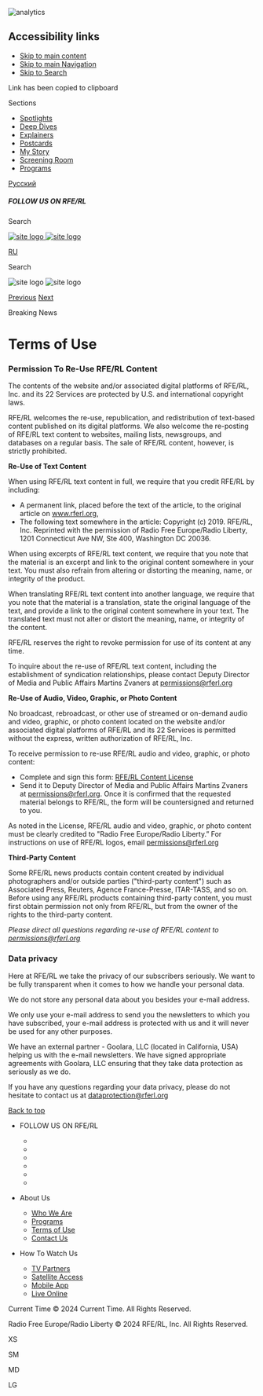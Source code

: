 ![analytics](https://ssc.currenttime.tv/b/ss/bbgprod,bbgentityrferl/1/G.4--NS/729706733?pageName=rfe-voa%3acten%3aw%3asection%20index%3aterms%20of%20use&c6=terms%20of%20use&v36=8.34.0.0.344&v6=D=c6&g=https%3a%2f%2fen.currenttime.tvterms-of-use&c1=D=g&v1=D=g&events=event1&c16=current%20time%20english&v16=D=c16&c5=terms-of-use2&v5=D=c5&ch=terms%20of%20use&c15=english&v15=D=c15&c4=index&v4=D=c4&v20=no&c17=web&v17=D=c17&mcorgid=518abc7455e462b97f000101%40adobeorg&server=en.currenttime.tv&pageType=D=c4&ns=bbg&v29=D=server&v25=rfe&v30=505&v105=D=User-Agent )

Accessibility links
-------------------

* [Skip to main content](#content)
* [Skip to main Navigation](#navigation)
* [Skip to Search](#txtHeaderSearch)

Link has been copied to clipboard

 Sections

* [Spotlights](https://en.currenttime.tv/spotlights "Spotlights")
* [Deep Dives](https://en.currenttime.tv/deepdives "Deep Dives")
* [Explainers](https://en.currenttime.tv/explainers "Explainers")
* [Postcards](https://en.currenttime.tv/postcards "Postcards")
* [My Story](https://en.currenttime.tv/mystory "My Story")
* [Screening Room](https://en.currenttime.tv/screening-room "Screening Room")
* [Programs](https://en.currenttime.tv/ct-programs "Programs")

[Русский](https://www.currenttime.tv/)

##### FOLLOW US ON RFE/RL

[](https://facebook.com/rferl "Follow us on Facebook")[](https://twitter.com/RFERL "Follow us on Twitter")[](https://www.youtube.com/watch?v=Xq2irstnPwE "Follow us on Youtube")[](https://www.instagram.com/rfe.rl/ "Follow us on Instagram")

Search 

 [![site logo](/Content/responsive/RFE/en-RU-TV/img/logo-compact.svg) ![site logo](/Content/responsive/RFE/en-RU-TV/img/logo.svg)](https://en.currenttime.tv/)

[RU](https://www.currenttime.tv/ "RU")[](https://en.currenttime.tv/spotlights "Spotlights")

Search 

![site logo](/Content/responsive/RFE/en-RU-TV/img/logo-print.gif) ![site logo](/Content/responsive/RFE/en-RU-TV/img/logo-print_color.png)

[Previous](# "Previous") [Next](# "Next")

 Breaking News

Terms of Use
============

### Permission To Re-Use RFE/RL Content

The contents of the website and/or associated digital platforms of RFE/RL, Inc. and its 22 Services are protected by U.S. and international copyright laws.

RFE/RL welcomes the re-use, republication, and redistribution of text-based content published on its digital platforms. We also welcome the re-posting of RFE/RL text content to websites, mailing lists, newsgroups, and databases on a regular basis. The sale of RFE/RL content, however, is strictly prohibited.

**Re-Use of Text Content**

When using RFE/RL text content in full, we require that you credit RFE/RL by including:

* A permanent link, placed before the text of the article, to the original article on www.rferl.org,
* The following text somewhere in the article: Copyright (c) 2019. RFE/RL, Inc. Reprinted with the permission of Radio Free Europe/Radio Liberty, 1201 Connecticut Ave NW, Ste 400, Washington DC 20036.

When using excerpts of RFE/RL text content, we require that you note that the material is an excerpt and link to the original content somewhere in your text. You must also refrain from altering or distorting the meaning, name, or integrity of the product.

When translating RFE/RL text content into another language, we require that you note that the material is a translation, state the original language of the text, and provide a link to the original content somewhere in your text. The translated text must not alter or distort the meaning, name, or integrity of the content.

RFE/RL reserves the right to revoke permission for use of its content at any time.

To inquire about the re-use of RFE/RL text content, including the establishment of syndication relationships, please contact Deputy Director of Media and Public Affairs Martins Zvaners at [permissions@rferl.org](mailto:permissions@rferl.org?subject=Permission%20to%20use%20text%20content%3A%20)

**Re-Use of Audio, Video, Graphic, or Photo Content**

No broadcast, rebroadcast, or other use of streamed or on-demand audio and video, graphic, or photo content located on the website and/or associated digital platforms of RFE/RL and its 22 Services is permitted without the express, written authorization of RFE/RL, Inc.

To receive permission to re-use RFE/RL audio and video, graphic, or photo content:

* Complete and sign this form: [RFE/RL Content License](https://docs.rferl.org/en-Press/2017/05/09/d5ebda66-2409-4221-ab98-b016d4db455e.docx)
* Send it to Deputy Director of Media and Public Affairs Martins Zvaners at [permissions@rferl.org](mailto:permissions@rferl.org?subject=Permission%20to%20use%20nultimedia%20content). Once it is confirmed that the requested material belongs to RFE/RL, the form will be countersigned and returned to you.

As noted in the License, RFE/RL audio and video, graphic, or photo content must be clearly credited to "Radio Free Europe/Radio Liberty.” For instructions on use of RFE/RL logos, email [permissions@rferl.org](mailto:permissions@rferl.org)

**Third-Party Content**

Some RFE/RL news products contain content created by individual photographers and/or outside parties ("third-party content") such as Associated Press, Reuters, Agence France-Presse, ITAR-TASS, and so on. Before using any RFE/RL products containing third-party content, you must first obtain permission not only from RFE/RL, but from the owner of the rights to the third-party content.

_Please direct all questions regarding re-use of RFE/RL content to [permissions@rferl.org](mailto:permissions@rferl.org?subject=Permission%20to%20use%20RFERL%20content:)_

### Data privacy​

Here at RFE/RL we take the privacy of our subscribers seriously. We want to be fully transparent when it comes to how we handle your personal data.

We do not store any personal data about you besides your e-mail address.

We only use your e-mail address to send you the newsletters to which you have subscribed, your e-mail address is protected with us and it will never be used for any other purposes.

We have an external partner - Goolara, LLC (located in California, USA) helping us with the e-mail newsletters. We have signed appropriate agreements with Goolara, LLC ensuring that they take data protection as seriously as we do.

If you have any questions regarding your data privacy, please do not hesitate to contact us at [dataprotection@rferl.org](mailto:dataprotection@rferl.org?subject=Data%20Privacy)

[Back to top](#page "Back to top")

* FOLLOW US ON RFE/RL
    
    * [](https://facebook.com/rferl "Follow us on Facebook")
    * [](https://twitter.com/RFERL "Follow us on Twitter")
    * [](https://www.youtube.com/watch?v=Xq2irstnPwE "Follow us on Youtube")
    * [](https://www.instagram.com/rfe.rl/ "Follow us on Instagram")
    * [](https://en.currenttime.tv/rssfeeds "RSS")
    * [](https://en.currenttime.tv/podcasts "Podcast")
    
* About Us
    
    * [Who We Are](https://en.currenttime.tv/who-we-are "Who We Are")
    * [Programs](https://en.currenttime.tv/ct-programs "Programs")
    * [Terms of Use](https://en.currenttime.tv/terms-of-use "Terms of Use")
    * [Contact Us](https://en.currenttime.tv/contact-us "Contact Us")
    
* How To Watch Us
    
    * [TV Partners](https://en.currenttime.tv/tv-partners "TV Partners")
    * [Satellite Access](https://en.currenttime.tv/satellite-access "Satellite Access")
    * [Mobile App](https://en.currenttime.tv/mobile-app "Mobile App")
    * [Live Online](https://en.currenttime.tv/live-online "Live Online")
    

Current Time © 2024 Current Time. All Rights Reserved.  
  
Radio Free Europe/Radio Liberty © 2024 RFE/RL, Inc. All Rights Reserved.

XS

SM

MD

LG
